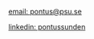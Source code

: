[email: pontus@psu.se](mailto:pontus@psu.se)

[linkedin: pontussunden](https://linkedin.com/in/pontussunden)